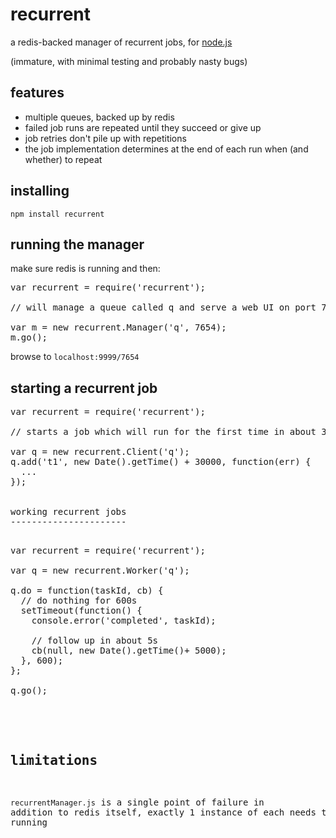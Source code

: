 recurrent
=========

a redis-backed manager of recurrent jobs, for [node.js](http://nodejs.org)

(immature, with minimal testing and probably nasty bugs)

features
--------

* multiple queues, backed up by redis
* failed job runs are repeated until they succeed or give up
* job retries don't pile up with repetitions
* the job implementation determines at the end of each run when (and whether) to repeat

installing
----------

`npm install recurrent`

running the manager
-------------------

make sure redis is running and then:

<pre>
var recurrent = require('recurrent');

// will manage a queue called q and serve a web UI on port 7654

var m = new recurrent.Manager('q', 7654);
m.go();
</pre>


browse to `localhost:9999/7654`

starting a recurrent job
------------------------

<pre>
var recurrent = require('recurrent');

// starts a job which will run for the first time in about 30s

var q = new recurrent.Client('q');
q.add('t1', new Date().getTime() + 30000, function(err) {
  ...
});


working recurrent jobs
----------------------

<pre>
var recurrent = require('recurrent');

var q = new recurrent.Worker('q');

q.do = function(taskId, cb) {
  // do nothing for 600s
  setTimeout(function() {
    console.error('completed', taskId);

    // follow up in about 5s
    cb(null, new Date().getTime()+ 5000);
  }, 600);
};

q.go();

</pre>


limitations
------------

`recurrentManager.js` is a single point of failure in addition to redis itself, exactly 1 instance of each needs to be running
